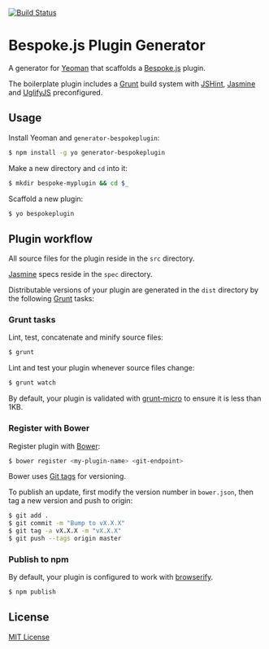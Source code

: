[![Build Status](https://secure.travis-ci.org/markdalgleish/generator-bespokeplugin.png?branch=master)](https://travis-ci.org/markdalgleish/generator-bespokeplugin)

# Bespoke.js Plugin Generator

A generator for [Yeoman](http://yeoman.io) that scaffolds a [Bespoke.js](http://markdalgleish.com/projects/bespoke.js) plugin.

The boilerplate plugin includes a [Grunt](http://gruntjs.com) build system with [JSHint](http://www.jshint.com/), [Jasmine](http://pivotal.github.io/jasmine/) and [UglifyJS](http://lisperator.net/uglifyjs/) preconfigured.

## Usage

Install Yeoman and `generator-bespokeplugin`:
```bash
$ npm install -g yo generator-bespokeplugin
```

Make a new directory and `cd` into it:
```bash
$ mkdir bespoke-myplugin && cd $_
```

Scaffold a new plugin:
```bash
$ yo bespokeplugin
```

## Plugin workflow

All source files for the plugin reside in the `src` directory.

[Jasmine](http://pivotal.github.io/jasmine/) specs reside in the `spec` directory.

Distributable versions of your plugin are generated in the `dist` directory by the following [Grunt](http://gruntjs.com/) tasks:

### Grunt tasks

Lint, test, concatenate and minify source files:

```bash
$ grunt
```

Lint and test your plugin whenever source files change:

```bash
$ grunt watch
```

By default, your plugin is validated with [grunt-micro](https://github.com/markdalgleish/grunt-micro) to ensure it is less than 1KB.

### Register with Bower

Register plugin with [Bower](http://bower.io/):

```bash
$ bower register <my-plugin-name> <git-endpoint>
```

Bower uses [Git tags](http://git-scm.com/book/en/Git-Basics-Tagging) for versioning.

To publish an update, first modify the version number in `bower.json`, then tag a new version and push to origin:

```bash
$ git add .
$ git commit -m "Bump to vX.X.X"
$ git tag -a vX.X.X -m "vX.X.X"
$ git push --tags origin master
```

### Publish to npm

By default, your plugin is configured to work with [browserify](browserify.org).

```bash
$ npm publish
```

## License

[MIT License](http://markdalgleish.mit-license.org)
